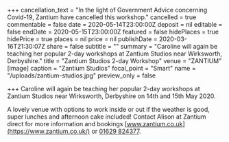 +++
cancellation_text = "In the light of Government Advice concerning Covid-19, Zantium have cancelled this workshop."
cancelled = true
commentable = false
date = 2020-05-14T23:00:00Z
deposit = nil
editable = false
endDate = 2020-05-15T23:00:00Z
featured = false
hidePlaces = true
hidePrice = true
places = nil
price = nil
publishDate = 2020-03-16T21:30:07Z
share = false
subtitle = ""
summary = "Caroline will again be teaching her popular 2-day workshops at Zantium Studios near Wirksworth, Derbyshire."
title = "Zantium Studios 2-day Workshop"
venue = "ZANTIUM"
[image]
caption = "Zantium Studios"
focal_point = "Smart"
name = "/uploads/zantium-studios.jpg"
preview_only = false

+++
Caroline will again be teaching her popular 2-day workshops at Zantium Studios near Wirksworth, Derbyshire on 14th and 15th May 2020.

A lovely venue with options to work inside or out if the weather is good, super lunches and afternoon cake included! Contact Alison at Zantium direct for more information and bookings [www.zantium.co.uk](https://www.zantium.co.uk/) or [01629 824377](tel:01629824377).